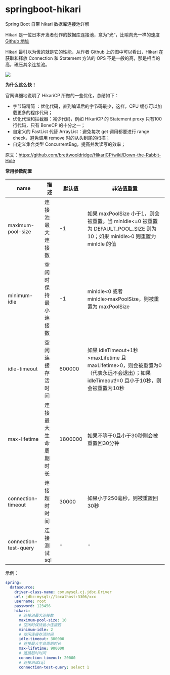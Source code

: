 # springboot-hikari

Spring Boot 自带 hikari 数据库连接池详解

Hikari 是一位日本开发者创作的数据库连接池，意为“光”，比喻向光一样的速度 [Github 地址](https://github.com/brettwooldridge/HikariCP)

Hikari 最引以为傲的就是它的性能，从作者 Github 上的图中可以看出，Hikari 在 获取和释放 Connection 和 Statement 方法的 OPS 不是一般的高，那是相当的高，碾压其余连接池。

![](D:\workspace\practice-master\springboot-master\code\springboot-hikari\HikariCP-bench-2.6.0.png)

**为什么这么快！**

官网详细地说明了 HikariCP 所做的一些优化，总结如下：

- 字节码精简 ：优化代码，直到编译后的字节码最少，这样，CPU 缓存可以加载更多的程序代码；
- 优化代理和拦截器：减少代码，例如 HikariCP 的 Statement proxy 只有100行代码，只有 BoneCP 的十分之一；
- 自定义的 FastList 代替 ArrayList：避免每次 get 调用都要进行 range check，避免调用 remove 时的从头到尾的扫描；
- 自定义集合类型 ConcurrentBag，提高并发读写的效率；

原文：https://github.com/brettwooldridge/HikariCP/wiki/Down-the-Rabbit-Hole

**常用参数配置**

| name                  | 描述                 | 默认值  | 非法值重置                                                   |
| --------------------- | -------------------- | ------- | ------------------------------------------------------------ |
| maximum-pool-size     | 连接池最大连接数     | -1      | 如果 maxPoolSize 小于1，则会被重置。当 minIdle<=0 被重置为 DEFAULT_POOL_SIZE 则为10；如果 minIdle>0 则重置为 minIdle 的值 |
| minimum-idle          | 空闲时保持最小连接数 | -1      | minIdle<0 或者 minIdle>maxPoolSize，则被重置为 maxPoolSize   |
| idle-timeout          | 空闲连接存活时间     | 600000  | 如果 idleTimeout+1秒>maxLifetime 且 maxLifetime>0，则会被重置为0（代表永远不会退出）；如果 idleTimeout!=0 且小于10秒，则会被重置为10秒 |
| max-lifetime          | 连接最大生命周期时长 | 1800000 | 如果不等于0且小于30秒则会被重置回30分钟                      |
| connection-timeout    | 连接超时时间         | 30000   | 如果小于250毫秒，则被重置回30秒                              |
| connection-test-query | 连接测试sql          | -       | -                                                            |

示例：

```yaml
spring:
  datasource:
    driver-class-name: com.mysql.cj.jdbc.Driver
    url: jdbc:mysql://localhost:3306/xxx
    username: root
    password: 123456
    hikari:
      # 连接池最大连接数
      maximum-pool-size: 10
      # 空闲时保持最小连接数
      minimum-idle: 2
      # 空闲连接存活时间
      idle-timeout: 300000
      # 连接最大生命周期时长
      max-lifetime: 900000
      # 连接超时时间
      connection-timeout: 20000
      # 连接测试sql
      connection-test-query: select 1
```
